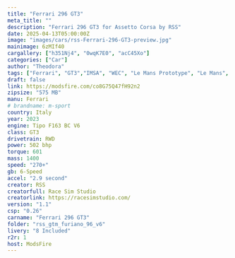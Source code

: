 ```yaml
---
title: "Ferrari 296 GT3"
meta_title: ""
description: "Ferrari 296 GT3 for Assetto Corsa by RSS"
date: 2025-04-13T05:00:00Z
image: "images/cars/rss-Ferrari-296-GT3-preview.jpg"
mainimage: 6zMIf40
cargallery: ["h351Nj4", "0wqK7E0", "acC45Xo"]
categories: ["Car"]
author: "Theodora"
tags: ["Ferrari", "GT3","IMSA", "WEC", "Le Mans Prototype", "Le Mans", "RSS", "Italy","R2R", "2023"]
draft: false
link: https://modsfire.com/co8G75Q47fH92n2
zipsize: "575 MB"
manu: Ferrari
# brandname: m-sport
country: Italy
year: 2023
engine: Tipo F163 BC V6
class: GT3
drivetrain: RWD
power: 502 bhp 
torque: 601
mass: 1400
speed: "270+"
gb: 6-Speed
accel: "2.9 second"
creator: RSS
creatorfull: Race Sim Studio
creatorlink: https://racesimstudio.com/
version: "1.1"
csp: "0.26"
carname: "Ferrari 296 GT3"
folder: "rss_gtm_furiano_96_v6"
livery: "8 Included"
r2r: 1
host: ModsFire
---
```


